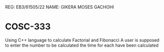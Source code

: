 REG: EB3/61505/22
NAME: GIKERA MOSES GACHOHI
# COSC-333
Using C++ language to calculate Factorial and  Fibonacci
A user is supposed to enter the number to be calculated 
the time for each have been calculated
